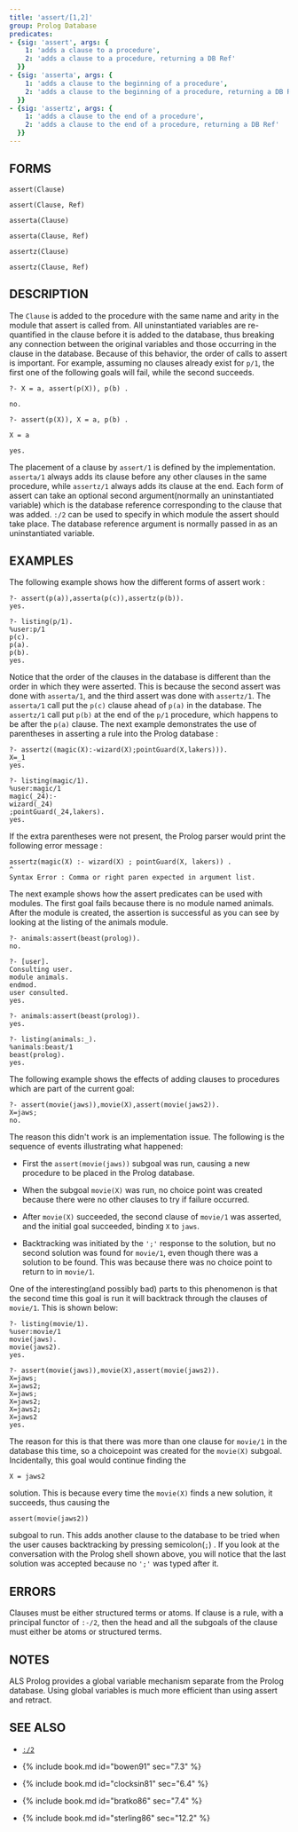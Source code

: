 ```yaml
---
title: 'assert/[1,2]'
group: Prolog Database
predicates:
- {sig: 'assert', args: { 
    1: 'adds a clause to a procedure',
    2: 'adds a clause to a procedure, returning a DB Ref'
  }}
- {sig: 'asserta', args: { 
    1: 'adds a clause to the beginning of a procedure',
    2: 'adds a clause to the beginning of a procedure, returning a DB Ref'
  }}
- {sig: 'assertz', args: { 
    1: 'adds a clause to the end of a procedure',
    2: 'adds a clause to the end of a procedure, returning a DB Ref'
  }}
---
```


## FORMS
```
assert(Clause)

assert(Clause, Ref)

asserta(Clause)

asserta(Clause, Ref)

assertz(Clause)

assertz(Clause, Ref)
```
## DESCRIPTION

The `Clause` is added to the procedure with the same name and arity in the module that assert is called from. All uninstantiated variables are re-quantified in the clause before it is added to the database, thus breaking any connection between the original variables and those occurring in the clause in the database. Because of this behavior, the order of calls to assert is important. For example, assuming no clauses already exist for `p/1`, the first one of the following goals will fail, while the second succeeds.

```
?- X = a, assert(p(X)), p(b) .

no.

?- assert(p(X)), X = a, p(b) .

X = a

yes.
```
The placement of a clause by `assert/1` is defined by the implementation. `asserta/1` always adds its clause before any other clauses in the same procedure, while `assertz/1` always adds its clause at the end. Each form of assert can take an optional second argument(normally an uninstantiated variable) which is the database reference corresponding to the clause that was added. `:/2` can be used to specify in which module the assert should take place. The database reference argument is normally passed in as an uninstantiated variable.


## EXAMPLES

The following example shows how the different forms of assert work :

```
?- assert(p(a)),asserta(p(c)),assertz(p(b)).
yes.
```

```
?- listing(p/1).
%user:p/1
p(c).
p(a).
p(b).
yes.
```

Notice that the order of the clauses in the database is different than the order in which they were asserted. This is because the second assert was done with `asserta/1`, and the third assert was done with `assertz/1`. The `asserta/1` call put the `p(c)` clause ahead of `p(a)` in the database. The `assertz/1` call put `p(b)` at the end of the `p/1` procedure, which happens to be after the `p(a)` clause. The next example demonstrates the use of parentheses in asserting a rule into the Prolog database :

```
?- assertz((magic(X):-wizard(X);pointGuard(X,lakers))).
X=_1
yes.
```

```
?- listing(magic/1).
%user:magic/1
magic(_24):-
wizard(_24)
;pointGuard(_24,lakers).
yes.
```

If the extra parentheses were not present, the Prolog parser would print the following error message :

```
assertz(magic(X) :- wizard(X) ; pointGuard(X, lakers)) .
^
Syntax Error : Comma or right paren expected in argument list.
```

The next example shows how the assert predicates can be used with modules. The first goal fails because there is no module named animals. After the module is created, the assertion is successful as you can see by looking at the listing of the animals module.

```
?- animals:assert(beast(prolog)).
no.
```

```
?- [user].
Consulting user.
module animals.
endmod.
user consulted.
yes.
```

```
?- animals:assert(beast(prolog)).
yes.
```

```
?- listing(animals:_).
%animals:beast/1
beast(prolog).
yes.
```

The following example shows the effects of adding clauses to procedures which are part of the current goal:

```
?- assert(movie(jaws)),movie(X),assert(movie(jaws2)).
X=jaws;
no.
```

The reason this didn't work is an implementation issue. The following is the sequence of events illustrating what happened:

- First the `assert(movie(jaws))` subgoal was run, causing a new procedure to be placed in the Prolog database.

- When the subgoal `movie(X)` was run, no choice point was created because there were no other clauses to try if failure occurred.

- After `movie(X)` succeeded, the second clause of `movie/1` was asserted, and the initial goal succeeded, binding `X` to `jaws`.

- Backtracking was initiated by the `';'` response to the solution, but no second solution was found for `movie/1`, even though there was a solution to be found. This was because there was no choice point to return to in `movie/1`.

One of the interesting(and possibly bad) parts to this phenomenon is that the second time this goal is run it will backtrack through the clauses of `movie/1`. This is shown below:

```
?- listing(movie/1).
%user:movie/1
movie(jaws).
movie(jaws2).
yes.
```

```
?- assert(movie(jaws)),movie(X),assert(movie(jaws2)).
X=jaws;
X=jaws2;
X=jaws;
X=jaws2;
X=jaws2;
X=jaws2
yes.
```

The reason for this is that there was more than one clause for `movie/1` in the database this time, so a choicepoint was created for the `movie(X)` subgoal. Incidentally, this goal would continue finding the

```
X = jaws2
```

solution. This is because every time the `movie(X)` finds a new solution, it succeeds, thus causing the

```
assert(movie(jaws2))
```

subgoal to run. This adds another clause to the database to be tried when the user causes backtracking by pressing semicolon(`;`) . If you look at the conversation with the Prolog shell shown above, you will notice that the last solution was accepted because no `';'` was typed after it.


## ERRORS

Clauses must be either structured terms or atoms. If clause is a rule, with a principal functor of `:-/2`, then the head and all the subgoals of the clause must either be atoms or structured terms.


## NOTES

ALS Prolog provides a global variable mechanism separate from the Prolog database. Using global variables is much more efficient than using assert and retract.


## SEE ALSO

- [`:/2`](colon2.html)

- {% include book.md id="bowen91"    sec="7.3" %}
- {% include book.md id="clocksin81" sec="6.4" %}
- {% include book.md id="bratko86"   sec="7.4" %}
- {% include book.md id="sterling86" sec="12.2" %}
